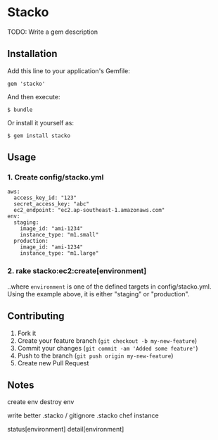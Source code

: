 # Stacko

TODO: Write a gem description

## Installation

Add this line to your application's Gemfile:

    gem 'stacko'

And then execute:

    $ bundle

Or install it yourself as:

    $ gem install stacko

## Usage

### 1. Create config/stacko.yml

    aws:
      access_key_id: "123"
      secret_access_key: "abc"
      ec2_endpoint: "ec2.ap-southeast-1.amazonaws.com"
    env:
      staging:
        image_id: "ami-1234"
        instance_type: "m1.small"
      production:
        image_id: "ami-1234"
        instance_type: "m1.large"

### 2. rake stacko:ec2:create[environment]
..where `environment` is one of the defined targets in config/stacko.yml. Using the example above, it is either "staging" or "production".

## Contributing

1. Fork it
2. Create your feature branch (`git checkout -b my-new-feature`)
3. Commit your changes (`git commit -am 'Added some feature'`)
4. Push to the branch (`git push origin my-new-feature`)
5. Create new Pull Request

## Notes
create  env
destroy env

write better .stacko / gitignore .stacko
chef instance

status[environment]
detail[environment]

